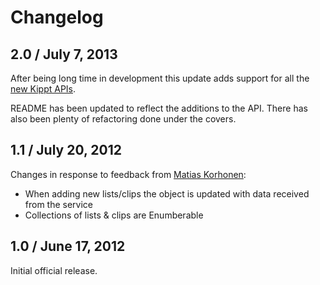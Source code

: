 # Changelog

## 2.0 / July 7, 2013

After being long time in development this update adds support for all the
[new Kippt APIs](http://blog.kippt.com/2013/04/10/say-hi-to-api-and-apps/).

README has been updated to reflect the additions to the API. There has also
been plenty of refactoring done under the covers.

## 1.1 / July 20, 2012

Changes in response to feedback from [Matias Korhonen](https://github.com/k33l0r):

* When adding new lists/clips the object is updated with data received from the service
* Collections of lists & clips are Enumberable

## 1.0 / June 17, 2012

Initial official release.
